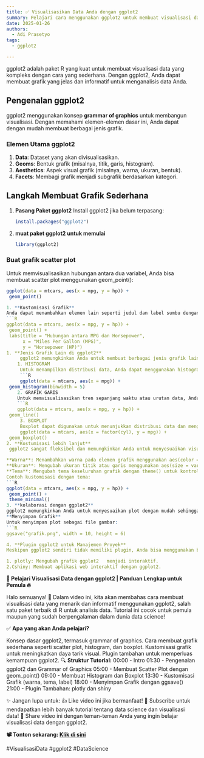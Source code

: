 ```yaml
---
title: ✅ Visualisasikan Data Anda dengan ggplot2  
summary: Pelajari cara menggunakan ggplot2 untuk membuat visualisasi data yang menarik dan informatif!  
date: 2025-01-26
authors:  
  - Adi Prasetyo
tags:  
  - ggplot2

---
```


ggplot2 adalah paket R yang kuat untuk membuat visualisasi data yang kompleks dengan cara yang sederhana. Dengan ggplot2, Anda dapat membuat grafik yang jelas dan informatif untuk menganalisis data Anda.

## Pengenalan ggplot2

ggplot2 menggunakan konsep **grammar of graphics** untuk membangun visualisasi. Dengan memahami elemen-elemen dasar ini, Anda dapat dengan mudah membuat berbagai jenis grafik.

### Elemen Utama ggplot2

1. **Data**: Dataset yang akan divisualisasikan.
2. **Geoms**: Bentuk grafik (misalnya, titik, garis, histogram).
3. **Aesthetics**: Aspek visual grafik (misalnya, warna, ukuran, bentuk).
4. **Facets**: Membagi grafik menjadi subgrafik berdasarkan kategori.

## Langkah Membuat Grafik Sederhana

1. **Pasang Paket ggplot2**
   Install ggplot2 jika belum terpasang:
   ```R
   install.packages("ggplot2")
2. **muat paket ggplot2 untuk memulai**
   ```R
   library(ggplot2)

### Buat grafik scatter plot
 Untuk memvisualisasikan hubungan antara dua variabel, Anda bisa membuat scatter plot menggunakan geom_point():
 ```R
 ggplot(data = mtcars, aes(x = mpg, y = hp)) +
  geom_point()

1. **Kustomisasi Grafik**
 Anda dapat menambahkan elemen lain seperti judul dan label sumbu dengan menggunakan labs():
 ```R
 ggplot(data = mtcars, aes(x = mpg, y = hp)) +
  geom_point() +
  labs(title = "Hubungan antara MPG dan Horsepower",
       x = "Miles Per Gallon (MPG)",
       y = "Horsepower (HP)")
1. **Jenis Grafik Lain di ggplot2**
      ggplot2 memungkinkan Anda untuk membuat berbagai jenis grafik lainnya, seperti:
     1. HISTOGRAM  
      Untuk menampilkan distribusi data, Anda dapat menggunakan histogram dengan geom_histogram():
      ```R
      ggplot(data = mtcars, aes(x = mpg)) +
  geom_histogram(binwidth = 5)
     2. GRAFIK GARIS 
     Untuk memvisualisasikan tren sepanjang waktu atau urutan data, Anda bisa menggunakan geom_line():
     ```R
     ggplot(data = mtcars, aes(x = mpg, y = hp)) +
  geom_line()
      3. BOXPLOT
      Boxplot dapat digunakan untuk menunjukkan distribusi data dan mengidentifikasi outlier:
      ggplot(data = mtcars, aes(x = factor(cyl), y = mpg)) +
  geom_boxplot()
2. **Kostumisasi lebih lanjut**
  ggplot2 sangat fleksibel dan memungkinkan Anda untuk menyesuaikan visualisasi dengan berbagai cara. Beberapa opsi kustomisasi yang bisa Anda coba adalah:

 **Warna**: Menambahkan warna pada elemen grafik menggunakan aes(color = variable).
 **Ukuran**: Mengubah ukuran titik atau garis menggunakan aes(size = variable).
 **Tema**: Mengubah tema keseluruhan grafik dengan theme() untuk kontrol yang lebih besar atas elemen-elemen visual.
 Contoh kustomisasi dengan tema:
 ```R
 ggplot(data = mtcars, aes(x = mpg, y = hp)) +
  geom_point() +
  theme_minimal()
3. **kolaborasi dengan ggplot2**
 ggplot2 memungkinkan Anda untuk menyesuaikan plot dengan mudah sehingga dapat digunakan dalam laporan atau presentasi. Anda bisa menggunakan paket ggsave() untuk menyimpan grafik dalam format gambar.
 **Menyimpan Grafik**
 Untuk menyimpan plot sebagai file gambar:
```R
ggsave("grafik.png", width = 10, height = 6)

4. **Plugin ggplot2 untuk Manajemen Proyek**
Meskipun ggplot2 sendiri tidak memiliki plugin, Anda bisa menggunakan beberapa paket R lainnya untuk memperkaya pengalaman analisis data:

 1. plotly: Mengubah grafik ggplot2   menjadi interaktif.
 2.Cshiny: Membuat aplikasi web interaktif dengan ggplot2.
```
**🎨 Pelajari Visualisasi Data dengan ggplot2 | Panduan Lengkap untuk Pemula 🔥**

Halo semuanya! 👋 Dalam video ini, kita akan membahas cara membuat visualisasi data yang menarik dan informatif menggunakan ggplot2, salah satu paket terbaik di R untuk analisis data. Tutorial ini cocok untuk pemula maupun yang sudah berpengalaman dalam dunia data science!

✅ **Apa yang akan Anda pelajari?**

Konsep dasar ggplot2, termasuk grammar of graphics.
Cara membuat grafik sederhana seperti scatter plot, histogram, dan boxplot.
Kustomisasi grafik untuk meningkatkan daya tarik visual.
Plugin tambahan untuk memperluas kemampuan ggplot2.
🔍 **Struktur Tutorial:**
00:00 - Intro
01:30 - Pengenalan ggplot2 dan Grammar of Graphics
05:00 - Membuat Scatter Plot dengan geom_point()
09:00 - Membuat Histogram dan Boxplot
13:30 - Kustomisasi Grafik (warna, tema, label)
18:00 - Menyimpan Grafik dengan ggsave()
21:00 - Plugin Tambahan: plotly dan shiny

✨ Jangan lupa untuk:
👍 Like video ini jika bermanfaat!
🔔 Subscribe untuk mendapatkan lebih banyak tutorial tentang data science dan visualisasi data!
📢 Share video ini dengan teman-teman Anda yang ingin belajar visualisasi data dengan ggplot2.

**📽️ Tonton sekarang: [Klik di sini](https://youtu.be/cDRQMapc8TM?si=oS2Uic55rjPPZ77i)**


#VisualisasiData #ggplot2 #DataScience